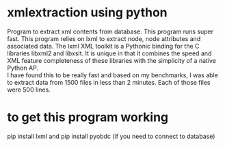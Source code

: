 # xmlextraction using python
Program to extract xml contents from database. This program runs super fast. This program relies on lxml to extract node, node attributes
and associated data. The lxml XML toolkit is a Pythonic binding for the C libraries libxml2 and libxslt. It is unique in that it 
combines the speed and XML feature completeness of these libraries with the simplicity of a native Python AP.  
I have found this to be really fast and based on my benchmarks, I was able to extract data from 1500 files in less than 2 minutes. 
Each of those files were 500 lines. 

# to get this program working
pip install lxml and pip install pyobdc (if you need to connect to database)
